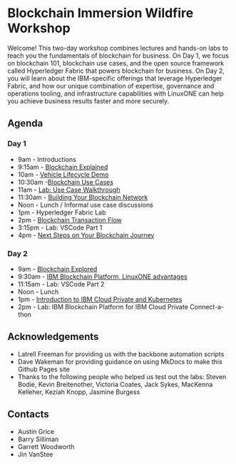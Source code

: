 # Blockchain Immersion Wildfire Workshop
Welcome! This two-day workshop combines lectures and hands-on labs to teach you the fundamentals of blockchain for business. On Day 1, we focus on blockchain 101, blockchain use cases, and the open source framework called Hyperledger Fabric that powers blockchain for business. On Day 2, you will learn about the IBM-specific offerings that leverage Hyperledger Fabric, and how our unique combination of expertise, governance and operations tooling, and infrastructure capabilities with LinuxONE can help you achieve business results faster and more securely.

## Agenda

### Day 1
* 9am - Introductions
* 9:15am - [Blockchain Explained](files/BlockchainExplained.pdf "blockchain explained")
* 10am - [Vehicle Lifecycle Demo](files/Vehicle_Lifecycle_Demo.pdf "vehicle lifecycle demo")
* 10:30am -[Blockchain Use Cases](files/Blockchain_Use_Cases_Dallas.pdf "blockchain use cases")
* 11am - [Lab: Use Case Walkthrough](immunichain-home.md)
* 11:30am - [Building Your Blockchain Network](files/BlockchainExploredPart1.pdf "blockchain explored part 1")
* Noon - Lunch / Informal use case discussions
* 1pm - Hyperledger Fabric Lab
* 2pm - [Blockchain Transaction Flow](files/BlockchainExploredPart2.pdf "blockchain explored part 2")
* 3:15pm - Lab: VSCode Part 1
* 4pm - [Next Steps on Your Blockchain Journey](files/BlockchainNextSteps_Dallas.pdf "blockchain next steps")

### Day 2
* 9am - [Blockchain Explored](files/BlockchainExploredPart3.pdf "blockchain explored part 3")
* 9:30am - [IBM Blockchain Platform, LinuxONE advantages](files/IBP_Explained.pdf "IBP Explained")
* 11:15am - Lab: VSCode Part 2
* Noon - Lunch
* 1pm - [Introduction to IBM Cloud Private and Kubernetes](files/Kubernetes_ICP.pdf "kubernetes ICP")
* 2pm - Lab: IBM Blockchain Platform for IBM Cloud Private Connect-a-thon

## Acknowledgements

* Latrell Freeman for providing us with the backbone automation scripts
* Dave Wakeman for providing guidance on using MkDocs to make this Github Pages site
* Thanks to the following people who helped us test out the labs: Steven Bodie, Kevin Breitenother, Victoria Coates, Jack Sykes, MacKenna Kelleher, Keziah Knopp, Jasmine Burgess

## Contacts
* Austin Grice
* Barry Silliman
* Garrett Woodworth
* Jin VanStee
